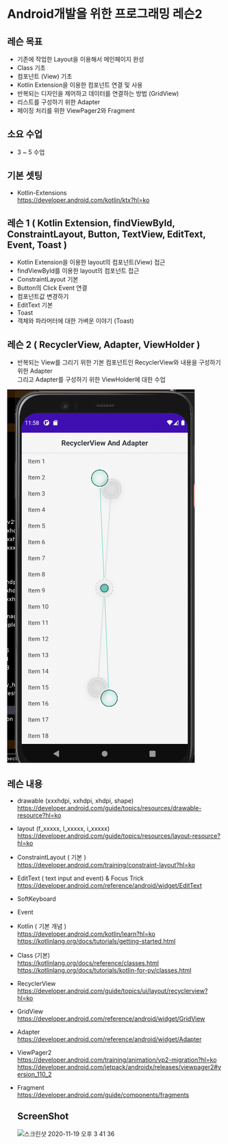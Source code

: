 # Android개발을 위한 프로그래밍 레슨2

## 레슨 목표
- 기존에 작업한 Layout을 이용해서 메인페이지 완성
- Class 기초 
- 컴포넌트 (View) 기초
- Kotlin Extension을 이용한 컴포넌트 연결 및 사용
- 반복되는 디자인을 제어하고 데이터를 연결하는 방법 (GridView)
- 리스트를 구성하기 위한 Adapter
- 페이징 처리를 위한 ViewPager2와 Fragment

## 소요 수업
- 3 ~ 5 수업

## 기본 셋팅
- Kotlin-Extensions   
  https://developer.android.com/kotlin/ktx?hl=ko

## 레슨 1 ( Kotlin Extension, findViewById, ConstraintLayout, Button, TextView, EditText, Event, Toast )
- Kotlin Extension을 이용한 layout의 컴포넌트(View) 접근
- findViewById를 이용한 layout의 컴포넌트 접근
- ConstraintLayout 기본
- Button의 Click Event 연결
- 컴포넌트값 변경하기
- EditText 기본
- Toast
- 객체와 파라머터에 대한 가벼운 이야기 (Toast)

## 레슨 2 ( RecyclerView, Adapter, ViewHolder )
- 반복되는 View를 그리기 위한 기본 컴포넌트인 RecyclerView와 내용을 구성하기 위한 Adapter   
  그리고 Adapter를 구성하기 위한 ViewHolder에 대한 수업
<img src="screenshots/lesson2.png" alt="Lesson 2 "/>

## 레슨 내용
- drawable (xxxhdpi, xxhdpi, xhdpi, shape)   
  https://developer.android.com/guide/topics/resources/drawable-resource?hl=ko
  
- layout (f_xxxxx, l_xxxxx, i_xxxxx)   
  https://developer.android.com/guide/topics/resources/layout-resource?hl=ko

- ConstraintLayout ( 기본 )  
  https://developer.android.com/training/constraint-layout?hl=ko

- EditText ( text input and event) & Focus Trick   
  https://developer.android.com/reference/android/widget/EditText
  
- SoftKeyboard

- Event

- Kotlin ( 기본 개념 )   
  https://developer.android.com/kotlin/learn?hl=ko   
  https://kotlinlang.org/docs/tutorials/getting-started.html
  
- Class (기본)   
  https://kotlinlang.org/docs/reference/classes.html   
  https://kotlinlang.org/docs/tutorials/kotlin-for-py/classes.html

- RecyclerView   
  https://developer.android.com/guide/topics/ui/layout/recyclerview?hl=ko
  
- GridView   
  https://developer.android.com/reference/android/widget/GridView
  
- Adapter   
  https://developer.android.com/reference/android/widget/Adapter
  
- ViewPager2   
  https://developer.android.com/training/animation/vp2-migration?hl=ko   
  https://developer.android.com/jetpack/androidx/releases/viewpager2#version_110_2

- Fragment   
  https://developer.android.com/guide/components/fragments
  
     
        
  ## ScreenShot
  <img width="379" alt="스크린샷 2020-11-19 오후 3 41 36" src="https://user-images.githubusercontent.com/52302743/99630974-26322b00-2a7e-11eb-9d15-15e4d148028d.png">
